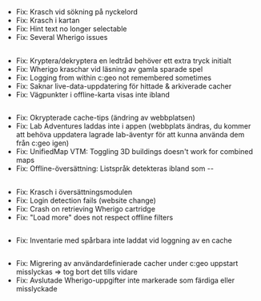 ##
- Fix: Krasch vid sökning på nyckelord
- Fix: Krasch i kartan
- Fix: Hint text no longer selectable
- Fix: Several Wherigo issues

##
- Fix: Kryptera/dekryptera en ledtråd behöver ett extra tryck initialt
- Fix: Wherigo kraschar vid läsning av gamla sparade spel
- Fix: Logging from within c:geo not remembered sometimes
- Fix: Saknar live-data-uppdatering för hittade & arkiverade cacher
- Fix: Vägpunkter i offline-karta visas inte ibland

##
- Fix: Okrypterade cache-tips (ändring av webbplatsen)
- Fix: Lab Adventures laddas inte i appen (webbplats ändras, du kommer att behöva uppdatera lagrade lab-äventyr för att kunna använda dem från c:geo igen)
- Fix: UnifiedMap VTM: Toggling 3D buildings doesn't work for combined maps
- Fix: Offline-översättning: Listspråk detekteras ibland som --

##
- Fix: Krasch i översättningsmodulen
- Fix: Login detection fails (website change)
- Fix: Crash on retrieving Wherigo cartridge
- Fix: "Load more" does not respect offline filters

##
- Fix: Inventarie med spårbara inte laddat vid loggning av en cache

##
- Fix: Migrering av användardefinierade cacher under c:geo uppstart misslyckas => tog bort det tills vidare
- Fix: Avslutade Wherigo-uppgifter inte markerade som färdiga eller misslyckade









